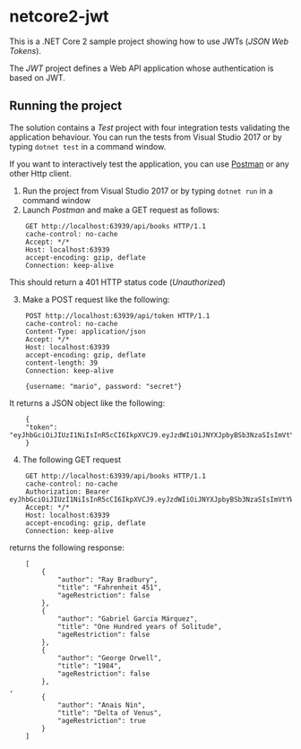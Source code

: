 # netcore2-jwt
This is a .NET Core 2 sample project showing how to use JWTs (_JSON Web Tokens_).

The *JWT* project defines a Web API application whose authentication is based on JWT.


## Running the project ##


The solution contains a _Test_ project with four integration tests validating the application behaviour.
You can run the tests from Visual Studio 2017 or by typing `dotnet test` in a command window.

If you want to interactively test the application, you can use [Postman](https://www.getpostman.com/) or any other Http client.

1. Run the project from Visual Studio 2017 or by typing `dotnet run` in a command window
2. Launch _Postman_ and make a GET request as follows:

```
    GET http://localhost:63939/api/books HTTP/1.1
    cache-control: no-cache
    Accept: */*
    Host: localhost:63939
    accept-encoding: gzip, deflate
    Connection: keep-alive
```

This should return a 401 HTTP status code (_Unauthorized_)

3. Make a POST request like the following:

```
    POST http://localhost:63939/api/token HTTP/1.1
    cache-control: no-cache
    Content-Type: application/json
    Accept: */*
    Host: localhost:63939
    accept-encoding: gzip, deflate
    content-length: 39
    Connection: keep-alive
    
    {username: "mario", password: "secret"}
```

It returns a JSON object like the following:

```
    {
    "token": "eyJhbGciOiJIUzI1NiIsInR5cCI6IkpXVCJ9.eyJzdWIiOiJNYXJpbyBSb3NzaSIsImVtYWlsIjoibWFyaW8ucm9zc2lAZG9tYWluLmNvbSIsImp0aSI6IjVkNTRkMzIwLWQ3N2EtNDFhMy1iZTcwLTc2M2UyMGRmMjE3MyIsImV4cCI6MTUxMTE3NzQwMywiaXNzIjoiaHR0cDovL2xvY2FsaG9zdDo2MzkzOS8iLCJhdWQiOiJodHRwOi8vbG9jYWxob3N0OjYzOTM5LyJ9.g0yooTf3DJO43yL8bT4VE_VIdc5WHFhCVb3u9Jg7VTk"
    }
```

4. The following GET request

```
    GET http://localhost:63939/api/books HTTP/1.1
    cache-control: no-cache
    Authorization: Bearer eyJhbGciOiJIUzI1NiIsInR5cCI6IkpXVCJ9.eyJzdWIiOiJNYXJpbyBSb3NzaSIsImVtYWlsIjoibWFyaW8ucm9zc2lAZG9tYWluLmNvbSIsImp0aSI6IjVkNTRkMzIwLWQ3N2EtNDFhMy1iZTcwLTc2M2UyMGRmMjE3MyIsImV4cCI6MTUxMTE3NzQwMywiaXNzIjoiaHR0cDovL2xvY2FsaG9zdDo2MzkzOS8iLCJhdWQiOiJodHRwOi8vbG9jYWxob3N0OjYzOTM5LyJ9.g0yooTf3DJO43yL8bT4VE_VIdc5WHFhCVb3u9Jg7VTk
    Accept: */*
    Host: localhost:63939
    accept-encoding: gzip, deflate
    Connection: keep-alive
```

returns the following response:

```
	[
	    {
	        "author": "Ray Bradbury",
	        "title": "Fahrenheit 451",
			"ageRestriction": false
	    },
	    {
	        "author": "Gabriel García Márquez",
	        "title": "One Hundred years of Solitude",
			"ageRestriction": false
	    },
	    {
	        "author": "George Orwell",
	        "title": "1984",
			"ageRestriction": false
	    },
,
	    {
	        "author": "Anais Nin",
	        "title": "Delta of Venus",
			"ageRestriction": true
	    }
	]
```


